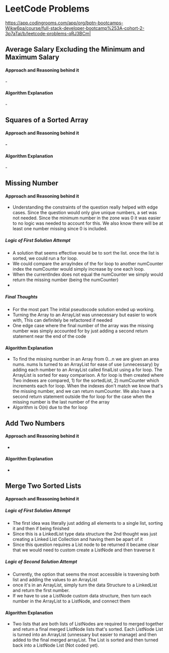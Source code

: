 # LeetCode Problems

https://app.codingrooms.com/app/org/bptn-bootcamps-Wikw6pa/course/full-stack-developer-bootcamp%253A-cohort-2-3p7aTai/b/leetcode-problems-qRJ3BCm|

## Average Salary Excluding the Minimum and Maximum Salary

<h4> Approach and Reasoning behind it </h4>
-
<h4> Algorithm Explanation </h4>
-


## Squares of a Sorted Array
<h4> Approach and Reasoning behind it <h4/>
- 
<h4> Algorithm Explanation </h4>
-

## Missing Number
#### Approach and Reasoning behind it
- Understanding the constraints of the question really helped with edge cases. Since the question would only give unique numbers, a set was not needed. Since the minimum number in the zone was 0 it was easier to no logic was needed to account for this. We also know there will be at least one number missing since 0 is included.
##### Logic of First Solution Attempt
- A solution that seems effective would be to sort the list. once the list is sorted, we could run a for loop. 
- We could compare the arrayIndex of the for loop to another numCounter index the numCounter would simply increase by one each loop. 
- When the currentIndex does not equal the numCounter we simply would return the missing number (being the numCounter)
- 
##### Final Thoughts
- For the most part The initial pseudocode solution ended up working. 
- Turning the Array to an ArrayList was unnecessary but easier to work with, This can definitely be refactored if needed
- One edge case where the final number of the array was the missing number was simply accounted for by just  adding a second return statement near the end of the code


#### Algorithm Explanation
- To find the missing number in an Array from 0...n we are given an area nums. nums Is turned to an ArrayList for ease of use (unnecessary) by adding each number to an ArrayList called finalList using a for loop. The ArrayList is sorted for easy comparison. A for loop is then created where Two indexes are compared, 1) for the sortedList, 2)  numCounter which increments each for loop. When the indexes don't match we know that's the missing number, and we can return numCounter. We also have a second return statement outside the for loop for the case when the missing number is the last number of the array
- Algorithm is O(n) due to the for loop

## Add Two Numbers
#### Approach and Reasoning behind it
-
#### Algorithm Explanation
-

## Merge Two Sorted Lists
<h4> Approach and Reasoning behind it </h4>

##### Logic of First Solution Attempt
- The first idea was literally just adding all elements to a single list, sorting it and then if being finished
- Since this is a LinkedList type data structure the 2nd thought was just creating a Linked List Collection and having them be apart of it
- Since this question requires a List node to be returned it became clear that we would need to custom create a ListNode and then traverse it

##### Logic of Second Solution Attempt
- Currently, the option that seems the most accessible is traversing both list and adding the values to an ArrayList
- once it's in an ArrayList, simply turn the data Structure to a LinkedList and return the first number. 
- If we have to use a ListNode custom data structure, then turn each number in the ArrayList to a ListNode, and connect them

#### Algorithm Explanation
- Two lists that are both lists of ListNodes are required to merged together and return a final merged ListNode lists that's sorted. Each ListNode List is turned into an ArrayList (unnessary but easier to manage) and then added to the final merged arrayList. The List is sorted and then turned back into a ListNode List (Not coded yet).